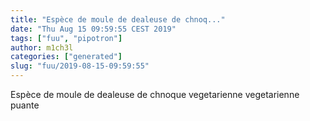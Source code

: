 ```yaml
---
title: "Espèce de moule de dealeuse de chnoq..."
date: "Thu Aug 15 09:59:55 CEST 2019"
tags: ["fuu", "pipotron"]
author: m1ch3l
categories: ["generated"]
slug: "fuu/2019-08-15-09:59:55"
---
```


Espèce de moule de dealeuse de chnoque vegetarienne vegetarienne puante
